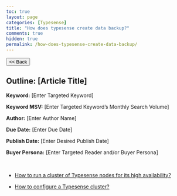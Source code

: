 ```yaml
---
toc: true
layout: page
categories: [Typesense]
title: "How does typesense create data backup?"
comments: true
hidden: true
permalink: /how-does-typesense-create-data-backup/
---
```


<button class="back-button" onclick="window.history.back()"><< Back</button>

## Outline: [Article Title]

**Keyword:** [Enter Targeted Keyword]

**Keyword MSV:** [Enter Targeted Keyword’s Monthly Search Volume]

**Author:** [Enter Author Name]

**Due Date:** [Enter Due Date]

**Publish Date:** [Enter Desired Publish Date]

**Buyer Persona:** [Enter Targeted Reader and/or Buyer Persona]

<br>

<ul>
<li><p><a href="https://aviyeldevrel.github.io/Aviyel-Blogs-Review/run-typesense-cluster-node/">How to run a cluster of Typesense nodes for its high availability?</a><p>
<li><p><a href="https://aviyeldevrel.github.io/Aviyel-Blogs-Review/configure-typesense-cluster/">How to configure a Typesense cluster?</a><p>

